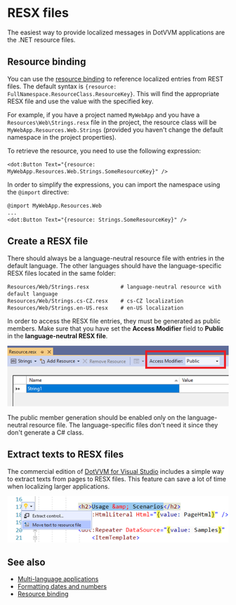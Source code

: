 # RESX files

The easiest way to provide localized messages in DotVVM applications are the .NET resource files. 

## Resource binding

You can use the [resource binding](~/pages/concepts/data-binding/resource-binding) to reference localized entries from REST files. The default syntax is `{resource: FullNamespace.ResourceClass.ResourceKey}`. This will find the appropriate RESX file and use the value with the specified key.

For example, if you have a project named `MyWebApp` and you have a `Resources\Web\Strings.resx` file in the project, the resource class will 
be `MyWebApp.Resources.Web.Strings` (provided you haven't change the default namespace in the project properties). 

To retrieve the resource, you need to use the following expression:

```DOTHTML
<dot:Button Text="{resource: MyWebApp.Resources.Web.Strings.SomeResourceKey}" />
```

In order to simplify the expressions, you can import the namespace using the `@import` directive:

```DOTHTML
@import MyWebApp.Resources.Web
...
<dot:Button Text="{resource: Strings.SomeResourceKey}" />
```

## Create a RESX file

There should always be a language-neutral resource file with entries in the default language. The other languages should have the language-specific RESX files located in the same folder:

```
Resources/Web/Strings.resx          # language-neutral resource with default language
Resources/Web/Strings.cs-CZ.resx    # cs-CZ localization
Resources/Web/Strings.en-US.resx    # en-US localization
```

In order to access the RESX file entries, they must be generated as public members. Make sure that you have set the __Access Modifier__ field to **Public** in the **language-neutral RESX file**.

![Enable public members code generation in RESX files](resx-files_img1.png)

The public member generation should be enabled only on the language-neutral resource file. The language-specific files don't need it since they don't generate a C# class.

## Extract texts to RESX files

The commercial edition of [DotVVM for Visual Studio](https://www.dotvvm.com/products/visual-studio-extensions) includes a simple way to extract texts from pages to RESX files. This feature can save a lot of time when localizing larger applications.

![Extract text into a RESX file](resx-files_img2.png)

## See also

* [Multi-language applications](multi-language-applications)
* [Formatting dates and numbers](formatting-dates-and-numbers)
* [Resource binding](~/pages/concepts/data-binding/resource-binding)